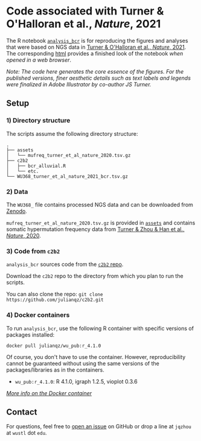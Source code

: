 # Code associated with Turner & O'Halloran et al., *Nature*, 2021

The R notebook [`analysis_bcr`](./analysis_bcr.Rmd) is for reproducing the figures and analyses that were based on NGS data in [Turner & O'Halloran et al., *Nature*, 2021](https://doi.org/10.1038/s41586-021-03738-2). The corresponding [html](./analysis_bcr.nb.html) provides a finished look of the notebook *when opened in a web browser*.

*Note: The code here generates the core essence of the figures. For the published versions, finer aesthetic details such as text labels and legends were finalized in Adobe Illustrator by co-author JS Turner.*

## Setup

### 1) Directory structure

The scripts assume the following directory structure:

```
.
├── assets
│   └── mufreq_turner_et_al_nature_2020.tsv.gz        
├── c2b2
│   ├── bcr_alluvial.R
│   └── etc.
└── WU368_turner_et_al_nature_2021_bcr.tsv.gz
```


### 2) Data

The `WU368_` file contains processed NGS data and can be downloaded from [Zenodo](https://doi.org/10.5281/zenodo.5042252).

`mufreq_turner_et_al_nature_2020.tsv.gz` is provided in [`assets`](./assets) and contains somatic hypermutation frequency data from [Turner & Zhou & Han et al., *Nature*, 2020](https://doi.org/10.1038/s41586-020-2711-0).


### 3) Code from `c2b2`

`analysis_bcr` sources code from the [`c2b2` repo](https://github.com/julianqz/c2b2).

Download the `c2b2` repo to the directory from which you plan to run the scripts. 

You can also clone the repo: `git clone https://github.com/julianqz/c2b2.git`


### 4) Docker containers

To run `analysis_bcr`, use the following R container with specific versions of packages installed:

`docker pull julianqz/wu_pub:r_4.1.0`

Of course, you don't have to use the container. However, reproducibility cannot be guaranteed without using the same versions of the packages/libraries as in the containers.

* `wu_pub:r_4.1.0`: R 4.1.0, igraph 1.2.5, vioplot 0.3.6

[*More info on the Docker container*](https://github.com/julianqz/wustl_docker/blob/main/README.md)

## Contact

For questions, feel free to [open an issue](https://github.com/julianqz/wustl_published/issues) on GitHub or drop a line at `jqzhou` at `wustl` dot `edu`.
